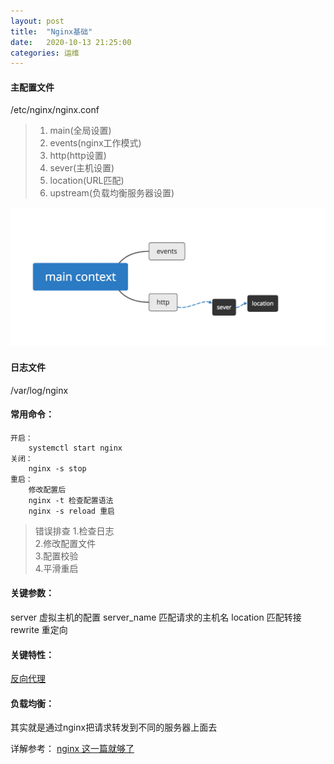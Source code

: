 ```yaml
---
layout: post
title:  "Nginx基础"
date:   2020-10-13 21:25:00
categories: 运维
---
```


#### 主配置文件   

/etc/nginx/nginx.conf  

>	1. main(全局设置)  
>	2. events(nginx工作模式)  
>	3. http(http设置)  
>	4. sever(主机设置)  
>	5. location(URL匹配)  
>	6. upstream(负载均衡服务器设置)  

![avatar](/assets/images/study/Nginx_basic01.jpg)

#### 日志文件
/var/log/nginx

#### 常用命令：
	开启：
		systemctl start nginx
	关闭：
		nginx -s stop 
	重启：
		修改配置后
		nginx -t 检查配置语法
		nginx -s reload 重启

>错误排查
>1.检查日志  
>2.修改配置文件  
>3.配置校验  
>4.平滑重启  


#### 关键参数：
server 虚拟主机的配置
server_name 匹配请求的主机名
location 匹配转接
rewrite 重定向

#### 关键特性：
[反向代理]

#### 负载均衡：
其实就是通过nginx把请求转发到不同的服务器上面去


详解参考：
[nginx 这一篇就够了]


[反向代理]:https://chinbucher.github.io/运维/2020/10/10/Nginx反向代理(速通).html
[nginx 这一篇就够了]:https://juejin.im/post/6844903944267759624